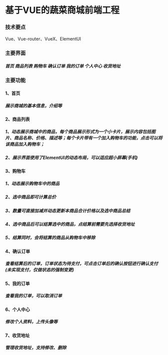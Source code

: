 # 基于VUE的蔬菜商城前端工程
### 技术要点

Vue、Vue-router、VueX、ElementUI

### 主要界面

##### 首页 商品列表  购物车 确认订单 我的订单 个人中心 收货地址

### 主要功能

#### 1、首页

##### 展示商城的基本信息，介绍等

#### 2、商品列表

##### 1、动态展示商城中的商品，每个商品展示形式为一个小卡片，展示内容包括图片、商品名称、价格、描述等；每个卡片带有一个加入购物车的功能，点击可以将该商品加入购物车；

##### 2、展示界面使用了ElementUI的动态布局，可以适应超小屏幕(手机)

#### 3、购物车

##### 1、动态展示购物车中的商品

##### 2、选中商品即可计算总价

##### 3、数量可直接加减并动态更新本商品合计价格以及选中商品总结

##### 4、选中商品后可以结算选中的商品，点结算前需要先选择收货地址

##### 5、结算同时，会将结算的商品从购物车中移除

#### 4、确认订单

##### 查看结算后的订单，订单状态为待支付，可点击订单后的确认按钮进行确认支付(未实现支付，仅做状态的强制变更)

#### 5、我的订单

##### 查看我的订单，可以取消订单

#### 6、个人中心

##### 修改个人资料，上传头像等

#### 7、收货地址

##### 管理收货地址，支持修改、删除





